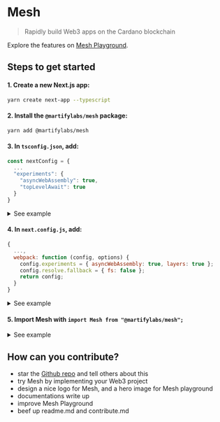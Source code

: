 # Mesh

> Rapidly build Web3 apps on the Cardano blockchain

Explore the features on [Mesh Playground](https://mesh.martify.io/).

## Steps to get started

#### 1. Create a new Next.js app:
```sh
yarn create next-app --typescript
```

#### 2. Install the `@martifylabs/mesh` package:
```sh
yarn add @martifylabs/mesh
```

#### 3. In `tsconfig.json`, add:
```js
const nextConfig = {
  ...
  "experiments": {
    "asyncWebAssembly": true,
    "topLevelAwait": true
  }
}
```

<details><summary>See example</summary>
<p>

Example of `tsconfig.json`:
```js
{
  "compilerOptions": {
    "target": "es5",
    "lib": ["dom", "dom.iterable", "esnext"],
    "allowJs": true,
    "skipLibCheck": true,
    "strict": true,
    "forceConsistentCasingInFileNames": true,
    "noEmit": true,
    "esModuleInterop": true,
    "module": "esnext",
    "moduleResolution": "node",
    "resolveJsonModule": true,
    "isolatedModules": true,
    "jsx": "preserve",
    "incremental": true
  },
  "include": ["next-env.d.ts", "**/*.ts", "**/*.tsx"],
  "exclude": ["node_modules"],
  "experiments": {
    "asyncWebAssembly": true,
    "topLevelAwait": true
  },
}
```
</p>
</details>

#### 4. In `next.config.js`, add:
```js
{
  ...,
  webpack: function (config, options) {
    config.experiments = { asyncWebAssembly: true, layers: true };
    config.resolve.fallback = { fs: false };
    return config;
  }
}
```

<details><summary>See example</summary>
<p>

Example of `next.config.js`:
```js
/** @type {import('next').NextConfig} */
const nextConfig = {
  reactStrictMode: true,
  swcMinify: true,
  webpack: function (config, options) {
    config.experiments = { asyncWebAssembly: true, layers: true };
    config.resolve.fallback = { fs: false };
    return config;
  },
}
module.exports = nextConfig
```
</p>
</details>

#### 5. Import Mesh with `import Mesh from "@martifylabs/mesh";`

<details><summary>See example</summary>
<p>

Replace `pages/index.tsx` with:
```js
import { useState } from "react";
import type { NextPage } from "next";
import Mesh from "@martifylabs/mesh";

const Home: NextPage = () => {
  const [assets, setAssets] = useState<null | any>(null);

  async function connectWallet(walletName: string) {
    let connected = await Mesh.wallet.enable({ walletName: walletName });
    const _assets = await Mesh.wallet.getAssets({});
    setAssets(_assets);
  }

  return (
    <div>
      <button type="button" onClick={() => connectWallet("ccvault")}>
        Connect Wallet
      </button>
      <pre>
        <code className="language-js">{JSON.stringify(assets, null, 2)}</code>
      </pre>
    </div>
  );
};

export default Home;
```

Start the server:
```sh
yarn run dev
```

Need more examples? Check the [demo](https://github.com/MartifyLabs/mesh/tree/main/demo).
</p>
</details>

## How can you contribute?
- star the [Github repo](https://github.com/MartifyLabs/mesh) and tell others about this
- try Mesh by implementing your Web3 project
- design a nice logo for Mesh, and a hero image for Mesh playground
- documentations write up
- improve Mesh Playground
- beef up readme.md and contribute.md
